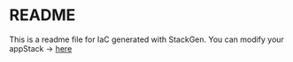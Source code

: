 # README
This is a readme file for IaC generated with StackGen.
You can modify your appStack -> [here](http://main.dev.stackgen.com/appstacks/50951c8c-ef18-431a-9f81-50a6ad174729)
